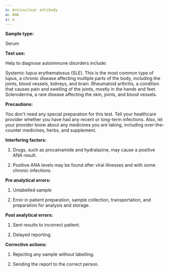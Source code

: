 ```yaml
---
n: Antinuclear antibody
a: ANA
s: a
---
```


__Sample type:__

Serum 

__Test use:__

Help to diagnose autoimmune disorders include: 

Systemic lupus erythematosus (SLE). This is the most common type of lupus, a chronic disease affecting multiple parts of the body, including the joints, blood vessels, kidneys, and brain .Rheumatoid arthritis, a condition that causes pain and swelling of the joints, mostly in the hands and feet. Scleroderma, a rare disease affecting the skin, joints, and blood vessels. 

__Precautions:__

You don't need any special preparation for this test. Tell your healthcare provider whether you have had any recent or long-term infections. Also, let your provider know about any medicines you are taking, including over-the-counter medicines, herbs, and supplement. 

__Interfering factors:__  

1)	Drugs, such as procainamide and hydralazine, may cause a positive ANA result.  

2)	Positive ANA levels may be found after viral illnesses and with some chronic infections. 

__Pre analytical errors:__ 

1)	Unlabelled sample 

2)	Error in patient preparation, sample collection, transportation, and preparation for analysis and storage.

__Post analytical errors:__ 

1) Sent results to incorrect patient.

2) Delayed reporting. 

__Corrective actions:__ 

1)	Rejecting any sample without labelling. 

2)	Sending the report to the correct person. 